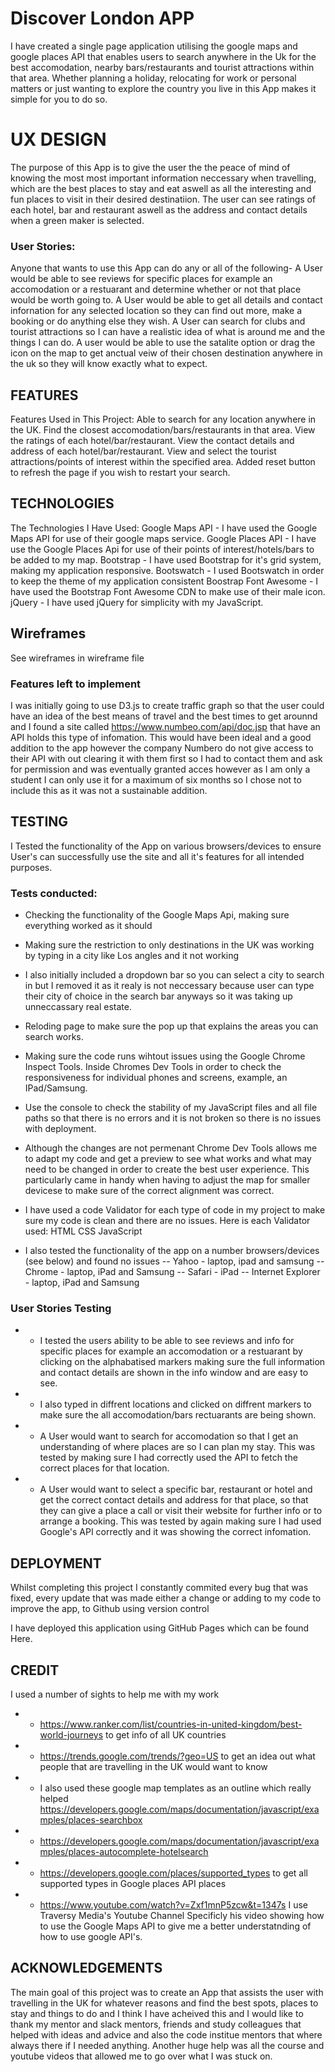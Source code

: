 # Discover London APP 

I have created a single page application utilising the google maps and google places API that enables users to search anywhere in the Uk for the best accomodation, nearby bars/restaurants and tourist attractions within that area. Whether planning a holiday, relocating for work or personal matters or just wanting to explore the country you live in this App makes it simple for you to do so.


# UX DESIGN
The purpose of this App is to give the user the the peace of mind of knowing the most most important information neccessary when travelling, which are the best places to stay and eat aswell as all the interesting and fun places to visit in their desired destinatiion. The user can see ratings of each hotel, bar and restaurant aswell as the address and contact details when a green maker is selected.

### User Stories:
Anyone that wants to use this App can do any or all of the following-
A User would be able to see reviews for specific places for example an accomodation or a restuarant and determine whether or not that place would be worth going to. 
A User would be able to get all details and contact infornation for any selected location so they can find out more, make a booking or do anything else they wish.
A User can search for clubs and tourist attractions so I can have a realistic idea of what is around me and the things I can do.
A user would be able to use the satalite option or drag the icon on the map to get anctual veiw of their chosen destination anywhere in the uk so they will know exactly what to expect. 

## FEATURES
Features Used in This Project:
Able to search for any location anywhere in the UK.
Find the closest accomodation/bars/restaurants in that area.
View the ratings of each hotel/bar/restaurant.
View the contact details and address of each hotel/bar/restaurant.
View and select the tourist attractions/points of interest within the specified area.
Added reset button to refresh the page if you wish to restart your search.
## TECHNOLOGIES
The Technologies I Have Used:
Google Maps API - I have used the Google Maps API for use of their google maps service.
Google Places API - I have use the Google Places Api for use of their points of interest/hotels/bars to be added to my map.
Bootstrap - I have used Bootstrap for it's grid system, making my application responsive.
Bootswatch - I used Bootswatch in order to keep the theme of my application consistent
Boostrap Font Awesome - I have used the Bootstrap Font Awesome CDN to make use of their male icon.
jQuery - I have used jQuery for simplicity with my JavaScript. 

## Wireframes
See wireframes in wireframe file

### Features left to implement 
I was initially going to use D3.js to create traffic graph so that the user could have an idea of the best means of travel and the best times to get arounnd and I found a site called https://www.numbeo.com/api/doc.jsp that have an API holds this type of infomation.
This would have been ideal and a good addition to the app however the company Numbero do not give access to their API with out clearing it with them first so I had to contact them and ask for permission and was eventually granted acces however as I am only a student I can only use it for a maximum of six months so I chose not to include this as it was not a sustainable addition.

## TESTING
I Tested the functionality of the App on various browsers/devices to ensure User's can successfully use the site and all it's features for all intended purposes.

### Tests conducted:

- Checking the functionality of the Google Maps Api, making sure everything worked as it should
- Making sure the restriction to only destinations in the UK was working by typing in a city like Los angles and it not working 
- I also initially included a dropdown bar so you can select a city to search in but I removed it as it realy is not neccessary because user can type their city of choice in the search bar anyways so it was taking up unneccassary real estate.
- Reloding page to make sure the pop up that explains the areas you can search works.
- Making sure the code runs wihtout issues using the Google Chrome Inspect Tools. Inside Chromes Dev Tools in order to check the responsiveness for individual phones and screens, example, an IPad/Samsung.
- Use the console to check the stability of my JavaScript files and all file paths so that there is no errors and it is not broken so there is no issues with deployment. 
- Although the changes are not permenant Chrome Dev Tools allows me to adapt my code and get a preview to see what works and what may need to be changed in order to create the best user experience. This particularly came in handy when having to adjust the map for smaller devicese to make sure of the correct alignment was correct. 

- I have used a code Validator for each type of code in my project to make sure my code is clean and there are no issues.
Here is each Validator used:
HTML
CSS
JavaScript

- I also tested the functionality of the app on a number browsers/devices (see below) and found no issues
-- Yahoo - laptop, ipad and samsung
-- Chrome - laptop, iPad and Samsung
-- Safari - iPad
-- Internet Explorer - laptop, iPad and Samsung


### User Stories Testing
- - I tested the users ability to be able to see reviews and info for specific places for example an accomodation or a restuarant by clicking on the alphabatised markers making sure the full  information and contact details are shown in the info window and are easy to see.
- - I also typed in diffrent locations and clicked on diffrent markers to make sure the all accomodation/bars rectuarants are being shown. 
- - A User would want to search for accomodation so that I get an understanding of where places are so I can plan my stay. This was tested by making sure I had correctly used the API to fetch the correct places for that location.
- - A User would  want to select a specific bar, restaurant or hotel and get the correct contact details and address for that place, so that they can give a place a call or visit their website for further info or to arrange a booking. This was tested by again making sure I had used Google's API correctly and it was showing the correct infomation.

## DEPLOYMENT
Whilst completing this project I constantly commited every bug that was fixed, every update that was made either a change or adding to my code to improve the app, to Github using version control 

I have deployed this application using GitHub Pages which can be found Here.

## CREDIT
I used a number of sights to help me with my work 

- - https://www.ranker.com/list/countries-in-united-kingdom/best-world-journeys to get info of all UK countries 
- - https://trends.google.com/trends/?geo=US to get an idea out what people that are travelling in the UK would want to know
- - I also used these google map templates as an outline which really helped https://developers.google.com/maps/documentation/javascript/examples/places-searchbox
- - https://developers.google.com/maps/documentation/javascript/examples/places-autocomplete-hotelsearch 
- - https://developers.google.com/places/supported_types to get all supported types in Google places API places 
- - https://www.youtube.com/watch?v=Zxf1mnP5zcw&t=1347s I use Traversy Media's Youtube Channel Specificly his video showing how to use the Google Maps API to give me a better understatnding of how to use google API's.


## ACKNOWLEDGEMENTS
The main goal of this project was to create an App that assists the user with travelling in the UK for whatever reasons and find the best spots, places to stay and things to do and I think I have acheived this and I would like to thank my mentor and slack mentors, friends and study colleagues that helped with ideas and advice
and also the code institue mentors that where always there if I needed anything. Another huge help was all the course and youtube videos that allowed me to go over what I was stuck on.